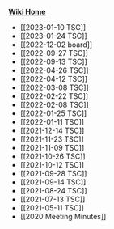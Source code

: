 **[Wiki Home](Home)**

- [[2023-01-10 TSC]]
- [[2023-01-24 TSC]]
- [[2022-12-02 board]]
- [[2022-09-27 TSC]]
- [[2022-09-13 TSC]]
- [[2022-04-26 TSC]]
- [[2022-04-12 TSC]]
- [[2022-03-08 TSC]]
- [[2022-02-22 TSC]]
- [[2022-02-08 TSC]]
- [[2022-01-25 TSC]]
- [[2022-01-11 TSC]]
- [[2021-12-14 TSC]]
- [[2021-11-23 TSC]]
- [[2021-11-09 TSC]]
- [[2021-10-26 TSC]]
- [[2021-10-12 TSC]]
- [[2021-09-28 TSC]]
- [[2021-09-14 TSC]]
- [[2021-08-24 TSC]]
- [[2021-07-13 TSC]]
- [[2021-05-11 TSC]]
- [[2020 Meeting Minutes]]
